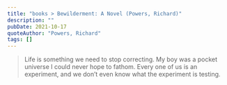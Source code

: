 ```yaml
---
title: "books > Bewilderment: A Novel (Powers, Richard)"
description: ""
pubDate: 2021-10-17
quoteAuthor: "Powers, Richard"
tags: []
---
```


> Life is something we need to stop correcting. My boy was a pocket universe I could never hope to fathom. Every one of us is an experiment, and we don’t even know what the experiment is testing.